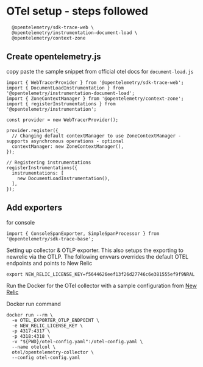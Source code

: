# OTel setup - steps followed

```npm install @opentelemetry/api \
  @opentelemetry/sdk-trace-web \
  @opentelemetry/instrumentation-document-load \
  @opentelemetry/context-zone
```

## Create opentelemetry.js 
copy paste the sample snippet from official otel docs for `document-load.js` 

```
import { WebTracerProvider } from '@opentelemetry/sdk-trace-web';
import { DocumentLoadInstrumentation } from '@opentelemetry/instrumentation-document-load';
import { ZoneContextManager } from '@opentelemetry/context-zone';
import { registerInstrumentations } from '@opentelemetry/instrumentation';

const provider = new WebTracerProvider();

provider.register({
  // Changing default contextManager to use ZoneContextManager - supports asynchronous operations - optional
  contextManager: new ZoneContextManager(),
});

// Registering instrumentations
registerInstrumentations({
  instrumentations: [
    new DocumentLoadInstrumentation(),
  ],
});
```


## Add exporters

for console 
```
import { ConsoleSpanExporter, SimpleSpanProcessor } from '@opentelemetry/sdk-trace-base';
```

Setting up collector & OTLP exporter. This also setups the exporting to newrelic via the OTLP. 
The following envvars overrides the default OTEL endpoints and points to New Relic

```export OTEL_EXPORTER_OTLP_ENDPOINT=https://otlp.nr-data.net
export NEW_RELIC_LICENSE_KEY=f5644626eef13f26d27746c6e381555ef9f9NRAL
```

Run the Docker for the OTel collector with a sample configuration from [New Relic](https://docs.newrelic.com/docs/more-integrations/open-source-telemetry-integrations/opentelemetry/collector/opentelemetry-collector-basic/)

Docker run command 
```
docker run --rm \
  -e OTEL_EXPORTER_OTLP_ENDPOINT \
  -e NEW_RELIC_LICENSE_KEY \
  -p 4317:4317 \
  -p 4318:4318 \
  -v "${PWD}/otel-config.yaml":/otel-config.yaml \
  --name otelcol \
  otel/opentelemetry-collector \
  --config otel-config.yaml
```